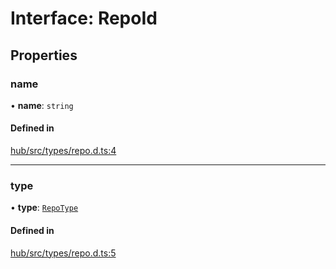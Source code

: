 
# Interface: RepoId

## Properties

### name

• **name**: `string`

#### Defined in

[hub/src/types/repo.d.ts:4](https://github.com/huggingface/huggingface.js/blob/main/packages/hub/src/types/repo.d.ts#L4)

___

### type

• **type**: [`RepoType`](../modules#repotype)

#### Defined in

[hub/src/types/repo.d.ts:5](https://github.com/huggingface/huggingface.js/blob/main/packages/hub/src/types/repo.d.ts#L5)